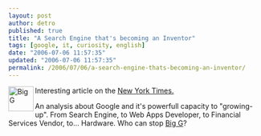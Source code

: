 ```yaml
---
layout: post
author: detro
published: true
title: "A Search Engine that's becoming an Inventor"
tags: [google, it, curiosity, english]
date: "2006-07-06 11:57:35"
updated: "2006-07-06 11:57:35"
permalink: /2006/07/06/a-search-engine-thats-becoming-an-inventor/
---
```


<img src="http://graphics8.nytimes.com/images/2006/07/02/business/03google.1901.jpg" alt="Big G" width="50" align="left" />
Interesting article on the <a href="http://www.nytimes.com/2006/07/03/technology/03google.html?pagewanted=1&ei=5088&en=11ad7f241098c6e2&ex=1309579200&partner=rssnyt&emc=rss">New York Times.</a>

An analysis about Google and it's powerfull capacity to "growing-up".
From Search Engine, to Web Apps Developer, to Financial Services Vendor, to... Hardware.
Who can stop <a href="http://www.google.com">Big G</a>?
